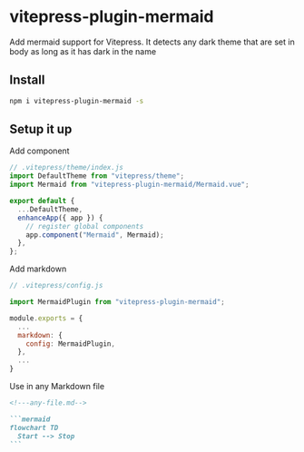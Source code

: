 # vitepress-plugin-mermaid

Add mermaid support for Vitepress.
It detects any dark theme that are set in body as long as it has dark in the name

## Install

```bash
npm i vitepress-plugin-mermaid -s
```

## Setup it up

Add component

```js
// .vitepress/theme/index.js
import DefaultTheme from "vitepress/theme";
import Mermaid from "vitepress-plugin-mermaid/Mermaid.vue";

export default {
  ...DefaultTheme,
  enhanceApp({ app }) {
    // register global components
    app.component("Mermaid", Mermaid);
  },
};
```

Add markdown

```js
// .vitepress/config.js

import MermaidPlugin from "vitepress-plugin-mermaid";

module.exports = {
  ...
  markdown: {
    config: MermaidPlugin,
  },
  ...
}
```

Use in any Markdown file

````md
<!---any-file.md-->

```mermaid
flowchart TD
  Start --> Stop
```
````

